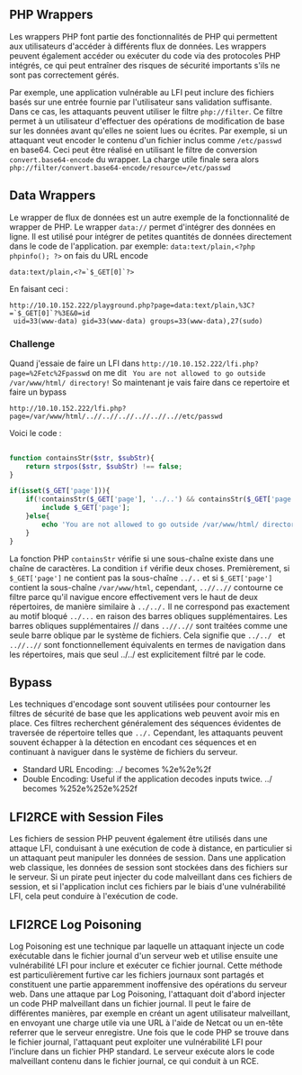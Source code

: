 ## PHP Wrappers
Les wrappers PHP font partie des fonctionnalités de PHP qui permettent aux utilisateurs d'accéder à différents flux de données. Les wrappers peuvent également accéder ou exécuter du code via des protocoles PHP intégrés, ce qui peut entraîner des risques de sécurité importants s'ils ne sont pas correctement gérés.

Par exemple, une application vulnérable au LFI peut inclure des fichiers basés sur une entrée fournie par l'utilisateur sans validation suffisante. Dans ce cas, les attaquants peuvent utiliser le filtre `php://filter`. Ce filtre permet à un utilisateur d'effectuer des opérations de modification de base sur les données avant qu'elles ne soient lues ou écrites. Par exemple, si un attaquant veut encoder le contenu d'un fichier inclus comme `/etc/passwd` en base64. Ceci peut être réalisé en utilisant le filtre de conversion `convert.base64-encode` du wrapper. La charge utile finale sera alors `php://filter/convert.base64-encode/resource=/etc/passwd`

## Data Wrappers
Le wrapper de flux de données est un autre exemple de la fonctionnalité de wrapper de PHP. Le wrapper `data://` permet d'intégrer des données en ligne. Il est utilisé pour intégrer de petites quantités de données directement dans le code de l'application.
par exemple: `data:text/plain,<?php phpinfo(); ?>` on fais du URL encode


```data:text/plain,<?=`$_GET[0]`?>```

En faisant ceci :
```
http://10.10.152.222/playground.php?page=data:text/plain,%3C?=`$_GET[0]`?%3E&0=id
 uid=33(www-data) gid=33(www-data) groups=33(www-data),27(sudo) 
```


### Challenge
Quand j'essaie de faire un LFI dans `http://10.10.152.222/lfi.php?page=%2Fetc%2Fpasswd` on me dit ` You are not allowed to go outside /var/www/html/ directory!` So maintenant je vais faire dans ce repertoire et faire un bypass

```
http://10.10.152.222/lfi.php?page=/var/www/html/..//..//..//..//..//..//etc/passwd
```

Voici le code :

```php
           
function containsStr($str, $subStr){
    return strpos($str, $subStr) !== false;
}

if(isset($_GET['page'])){
    if(!containsStr($_GET['page'], '../..') && containsStr($_GET['page'], '/var/www/html')){
        include $_GET['page'];
    }else{ 
        echo 'You are not allowed to go outside /var/www/html/ directory!';
    }
}
```
La fonction PHP `containsStr` vérifie si une sous-chaîne existe dans une chaîne de caractères. La condition `if` vérifie deux choses. Premièrement, si `$_GET['page']` ne contient pas la sous-chaîne ``../..`` et si `$_GET['page']` contient la sous-chaîne `/var/www/html`, cependant, ``..//..//`` contourne ce filtre parce qu'il navigue encore effectivement vers le haut de deux répertoires, de manière similaire à ``../../.`` Il ne correspond pas exactement au motif bloqué ``../...`` en raison des barres obliques supplémentaires. Les barres obliques supplémentaires // dans ``..//..//`` sont traitées comme une seule barre oblique par le système de fichiers. Cela signifie que ``../../ `` et ``..//..//`` sont fonctionnellement équivalents en termes de navigation dans les répertoires, mais que seul ../../ est explicitement filtré par le code.

## Bypass
Les techniques d'encodage sont souvent utilisées pour contourner les filtres de sécurité de base que les applications web peuvent avoir mis en place. Ces filtres recherchent généralement des séquences évidentes de traversée de répertoire telles que ``../.`` Cependant, les attaquants peuvent souvent échapper à la détection en encodant ces séquences et en continuant à naviguer dans le système de fichiers du serveur.


   -  Standard URL Encoding: ../ becomes %2e%2e%2f
   - Double Encoding: Useful if the application decodes inputs twice. ../ becomes %252e%252e%252f
   

## LFI2RCE with Session Files

Les fichiers de session PHP peuvent également être utilisés dans une attaque LFI, conduisant à une exécution de code à distance, en particulier si un attaquant peut manipuler les données de session. Dans une application web classique, les données de session sont stockées dans des fichiers sur le serveur. Si un pirate peut injecter du code malveillant dans ces fichiers de session, et si l'application inclut ces fichiers par le biais d'une vulnérabilité LFI, cela peut conduire à l'exécution de code.


## LFI2RCE Log Poisoning
Log Poisoning est une technique par laquelle un attaquant injecte un code exécutable dans le fichier journal d'un serveur web et utilise ensuite une vulnérabilité LFI pour inclure et exécuter ce fichier journal. Cette méthode est particulièrement furtive car les fichiers journaux sont partagés et constituent une partie apparemment inoffensive des opérations du serveur web. Dans une attaque par Log Poisoning, l'attaquant doit d'abord injecter un code PHP malveillant dans un fichier journal. Il peut le faire de différentes manières, par exemple en créant un agent utilisateur malveillant, en envoyant une charge utile via une URL à l'aide de Netcat ou un en-tête referrer que le serveur enregistre. Une fois que le code PHP se trouve dans le fichier journal, l'attaquant peut exploiter une vulnérabilité LFI pour l'inclure dans un fichier PHP standard. Le serveur exécute alors le code malveillant contenu dans le fichier journal, ce qui conduit à un RCE.
